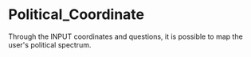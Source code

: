 # Political_Coordinate
Through the INPUT coordinates and questions, it is possible to map the user's political spectrum.
